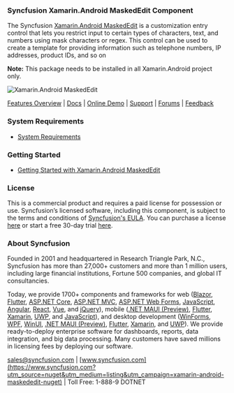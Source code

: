 ### Syncfusion Xamarin.Android MaskedEdit Component
The Syncfusion [Xamarin.Android MaskedEdit](https://www.syncfusion.com/xamarin-android-ui-controls/masked-textbox?utm_source=nuget&utm_medium=listing&utm_campaign=xamarin-android-maskededit-nuget) is a customization entry control that lets you restrict input to certain types of characters, text, and numbers using mask characters or regex. This control can be used to create a template for providing information such as telephone numbers, IP addresses, product IDs, and so on

**Note:** This package needs to be installed in all Xamarin.Android project only.

![Xamarin.Android MaskedEdit ](https://cdn.syncfusion.com/nuget-readme/xamarin/xamarin_android_maskededit.png)
	
[Features Overview](https://www.syncfusion.com/xamarin-android-ui-controls/masked-textbox?utm_source=nuget&utm_medium=listing&utm_campaign=xamarin-android-maskededit-nuget) | [Docs](https://help.syncfusion.com/xamarin-android/sfmaskededit/getting-started?utm_source=nuget&utm_medium=listing&utm_campaign=xamarin-android-maskededit-nuget) | [Online Demo](https://github.com/syncfusion/xamarin-demos?utm_source=nuget&utm_medium=listing&utm_campaign=xamarin-android-maskededit-nuget) | [Support](https://www.syncfusion.com/support/directtrac/incidents/newincident?utm_source=nuget&utm_medium=listing&utm_campaign=xamarin-android-maskededit-nuget) | [Forums](https://www.syncfusion.com/forums/xamarin.android?utm_source=nuget&utm_medium=listing&utm_campaign=xamarin-android-maskededit-nuget) | [Feedback](https://www.syncfusion.com/feedback/xamarin-android?utm_source=nuget&utm_medium=listing&utm_campaign=xamarin-android-maskededit-nuget)

### System Requirements

* [System Requirements](https://help.syncfusion.com/xamarin-android/installation-and-upgrade/system-requirements?utm_source=nuget&utm_medium=listing&utm_campaign=xamarin-android-maskededit-nuget)
	
### Getting Started

* [Getting Started with Xamarin.Android MaskedEdit ](https://help.syncfusion.com/xamarin-android/sfmaskededit/getting-started?utm_source=nuget&utm_medium=listing&utm_campaign=xamarin-android-maskededit-nuget)

### License

This is a commercial product and requires a paid license for possession or use. Syncfusion’s licensed software, including this component, is subject to the terms and conditions of [Syncfusion's EULA](https://www.syncfusion.com/eula/es/?utm_source=nuget&utm_medium=listing&utm_campaign=xamarin-android-maskededit-nuget). You can purchase a license [here](https://www.syncfusion.com/sales/products?utm_source=nuget&utm_medium=listing&utm_campaign=xamarin-android-maskededit-nuget) or start a free 30-day trial [here](https://www.syncfusion.com/account/manage-trials/start-trials?utm_source=nuget&utm_medium=listing&utm_campaign=xamarin-android-maskededit-nuget).

### About Syncfusion

Founded in 2001 and headquartered in Research Triangle Park, N.C., Syncfusion has more than 27,000+ customers and more than 1 million users, including large financial institutions, Fortune 500 companies, and global IT consultancies.
 
Today, we provide 1700+ components and frameworks for web ([Blazor](https://www.syncfusion.com/blazor-components?utm_source=nuget&utm_medium=listing&utm_campaign=xamarin-android-maskededit-nuget), [Flutter](https://www.syncfusion.com/flutter-widgets?utm_source=nuget&utm_medium=listing&utm_campaign=xamarin-android-maskededit-nuget), [ASP.NET Core](https://www.syncfusion.com/aspnet-core-ui-controls?utm_source=nuget&utm_medium=listing&utm_campaign=xamarin-android-maskededit-nuget), [ASP.NET MVC](https://www.syncfusion.com/aspnet-mvc-ui-controls?utm_source=nuget&utm_medium=listing&utm_campaign=xamarin-android-maskededit-nuget), [ASP.NET Web Forms](https://www.syncfusion.com/jquery/aspnet-webforms-ui-controls?utm_source=nuget&utm_medium=listing&utm_campaign=xamarin-android-maskededit-nuget), [JavaScript](https://www.syncfusion.com/javascript-ui-controls?utm_source=nuget&utm_medium=listing&utm_campaign=xamarin-android-maskededit-nuget), [Angular](https://www.syncfusion.com/angular-ui-components?utm_source=nuget&utm_medium=listing&utm_campaign=xamarin-android-maskededit-nuget), [React](https://www.syncfusion.com/react-ui-components?utm_source=nuget&utm_medium=listing&utm_campaign=xamarin-android-maskededit-nuget), [Vue](https://www.syncfusion.com/vue-ui-components?utm_source=nuget&utm_medium=listing&utm_campaign=xamarin-android-maskededit-nuget), and [jQuery](https://www.syncfusion.com/jquery-ui-widgets?utm_source=nuget&utm_medium=listing&utm_campaign=xamarin-android-maskededit-nuget)), mobile ([.NET MAUI (Preview)](https://www.syncfusion.com/maui-controls?utm_source=nuget&utm_medium=listing&utm_campaign=xamarin-android-maskededit-nuget), [Flutter](https://www.syncfusion.com/flutter-widgets?utm_source=nuget&utm_medium=listing&utm_campaign=xamarin-android-maskededit-nuget), [Xamarin](https://www.syncfusion.com/xamarin-ui-controls?utm_source=nuget&utm_medium=listing&utm_campaign=xamarin-android-maskededit-nuget), [UWP](https://www.syncfusion.com/uwp-ui-controls?utm_source=nuget&utm_medium=listing&utm_campaign=xamarin-android-maskededit-nuget), and [JavaScript](https://www.syncfusion.com/javascript-ui-controls?utm_source=nuget&utm_medium=listing&utm_campaign=xamarin-android-maskededit-nuget)), and desktop development ([WinForms](https://www.syncfusion.com/winforms-ui-controls?utm_source=nuget&utm_medium=listing&utm_campaign=xamarin-android-maskededit-nuget), [WPF](https://www.syncfusion.com/wpf-controls?utm_source=nuget&utm_medium=listing&utm_campaign=xamarin-android-maskededit-nuget), [WinUI](https://www.syncfusion.com/winui-controls?utm_source=nuget&utm_medium=listing&utm_campaign=xamarin-android-maskededit-nuget), [.NET MAUI (Preview)](https://www.syncfusion.com/maui-controls?utm_source=nuget&utm_medium=listing&utm_campaign=xamarin-android-maskededit-nuget), [Flutter](https://www.syncfusion.com/flutter-widgets?utm_source=nuget&utm_medium=listing&utm_campaign=xamarin-android-maskededit-nuget), [Xamarin](https://www.syncfusion.com/xamarin-ui-controls?utm_source=nuget&utm_medium=listing&utm_campaign=xamarin-android-maskededit-nuget), and [UWP](https://www.syncfusion.com/uwp-ui-controls?utm_source=nuget&utm_medium=listing&utm_campaign=xamarin-android-maskededit-nuget)). We provide ready-to-deploy enterprise software for dashboards, reports, data integration, and big data processing. Many customers have saved millions in licensing fees by deploying our software.

[sales@syncfusion.com](mailto:sales@syncfusion.com?Subject=Syncfusion%20Xamarin.Android%20MaskedEdit-%20NuGet) | [www.syncfusion.com](https://www.syncfusion.com?utm_source=nuget&utm_medium=listing&utm_campaign=xamarin-android-maskededit-nuget) | Toll Free: 1-888-9 DOTNET